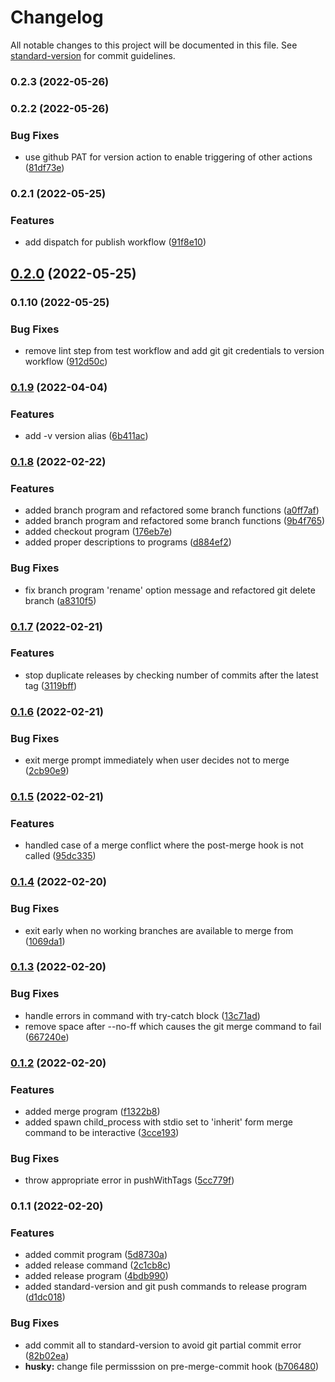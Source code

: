 # Changelog

All notable changes to this project will be documented in this file. See [standard-version](https://github.com/conventional-changelog/standard-version) for commit guidelines.

### 0.2.3 (2022-05-26)

### 0.2.2 (2022-05-26)


### Bug Fixes

* use github PAT for version action to enable triggering of other actions ([81df73e](https://github.com/eriicafes/reflow/commit/81df73ed0800d3a7e12376b8ab7604db815bfb29))

### 0.2.1 (2022-05-25)


### Features

* add dispatch for publish workflow ([91f8e10](https://github.com/eriicafes/reflow/commit/91f8e1056dcdeeb1a912a07700db09cac3274806))

## [0.2.0](https://github.com/eriicafes/reflow/compare/v0.1.10...v0.2.0) (2022-05-25)

### 0.1.10 (2022-05-25)


### Bug Fixes

* remove lint step from test workflow and add git git credentials to version workflow ([912d50c](https://github.com/eriicafes/reflow/commit/912d50c6ee62873d8727bb234cc53b80f129af6b))

### [0.1.9](https://github.com/eriicafes/reflow/compare/v0.1.8...v0.1.9) (2022-04-04)

### Features

- add -v version alias ([6b411ac](https://github.com/eriicafes/reflow/commit/6b411acfb815d606bfbcc12791e7900f32d8864a))

### [0.1.8](https://github.com/eriicafes/reflow/compare/v0.1.7...v0.1.8) (2022-02-22)

### Features

- added branch program and refactored some branch functions ([a0ff7af](https://github.com/eriicafes/reflow/commit/a0ff7affd0393db8b6c91117b227a35a655b0df5))
- added branch program and refactored some branch functions ([9b4f765](https://github.com/eriicafes/reflow/commit/9b4f76531dfd50ee6103bbb7371b78b21ebe9c33))
- added checkout program ([176eb7e](https://github.com/eriicafes/reflow/commit/176eb7e906a7e52e3e20e0fb25d6cd7d9e478cb3))
- added proper descriptions to programs ([d884ef2](https://github.com/eriicafes/reflow/commit/d884ef2af4731fabeef2c69664d1c4a5e789f580))

### Bug Fixes

- fix branch program 'rename' option message and refactored git delete branch ([a8310f5](https://github.com/eriicafes/reflow/commit/a8310f5b2cd8a395560c6c1288013cfc7bddc7ca))

### [0.1.7](https://github.com/eriicafes/reflow/compare/v0.1.6...v0.1.7) (2022-02-21)

### Features

- stop duplicate releases by checking number of commits after the latest tag ([3119bff](https://github.com/eriicafes/reflow/commit/3119bffb8aa4314569328eb09939b36abf1287bd))

### [0.1.6](https://github.com/eriicafes/reflow/compare/v0.1.5...v0.1.6) (2022-02-21)

### Bug Fixes

- exit merge prompt immediately when user decides not to merge ([2cb90e9](https://github.com/eriicafes/reflow/commit/2cb90e9311443c3005242dea05099b2d4687c59e))

### [0.1.5](https://github.com/eriicafes/reflow/compare/v0.1.4...v0.1.5) (2022-02-21)

### Features

- handled case of a merge conflict where the post-merge hook is not called ([95dc335](https://github.com/eriicafes/reflow/commit/95dc335ccfd14cd518aefef061edc214bb41dec3))

### [0.1.4](https://github.com/eriicafes/reflow/compare/v0.1.3...v0.1.4) (2022-02-20)

### Bug Fixes

- exit early when no working branches are available to merge from ([1069da1](https://github.com/eriicafes/reflow/commit/1069da1839cca58e1a7ce0945b32652eb8a16889))

### [0.1.3](https://github.com/eriicafes/reflow/compare/v0.1.2...v0.1.3) (2022-02-20)

### Bug Fixes

- handle errors in command with try-catch block ([13c71ad](https://github.com/eriicafes/reflow/commit/13c71ad24f455735aa1a763509fbd4ea56adc965))
- remove space after --no-ff which causes the git merge command to fail ([667240e](https://github.com/eriicafes/reflow/commit/667240ea21434d0f3d3dc0138df20747c8e71695))

### [0.1.2](https://github.com/eriicafes/reflow/compare/v0.1.1...v0.1.2) (2022-02-20)

### Features

- added merge program ([f1322b8](https://github.com/eriicafes/reflow/commit/f1322b853a08c49cabe692c3c8224d02e317d5df))
- added spawn child_process with stdio set to 'inherit' form merge command to be interactive ([3cce193](https://github.com/eriicafes/reflow/commit/3cce1933ffd2f27ebf7cbed68f87bb03e1f42074))

### Bug Fixes

- throw appropriate error in pushWithTags ([5cc779f](https://github.com/eriicafes/reflow/commit/5cc779fa2d92dfeb35e4c7374f37ba2e80d36e84))

### 0.1.1 (2022-02-20)

### Features

- added commit program ([5d8730a](https://github.com/eriicafes/reflow/commit/5d8730af54848c07f1a0cd9f72c64e0224b89393))
- added release command ([2c1cb8c](https://github.com/eriicafes/reflow/commit/2c1cb8c695d89c9d61a96ff44350b80b70398c2a))
- added release program ([4bdb990](https://github.com/eriicafes/reflow/commit/4bdb9907bba56ea8f82e232afc9ecf59e4c5ede3))
- added standard-version and git push commands to release program ([d1dc018](https://github.com/eriicafes/reflow/commit/d1dc0188d8a14859f224f81996c9ee0821078597))

### Bug Fixes

- add commit all to standard-version to avoid git partial commit error ([82b02ea](https://github.com/eriicafes/reflow/commit/82b02ea3563334b85ff9abb3fb90198855d8de0c))
- **husky:** change file permisssion on pre-merge-commit hook ([b706480](https://github.com/eriicafes/reflow/commit/b706480a94a94cf928b208e792dad33691d6586a))
